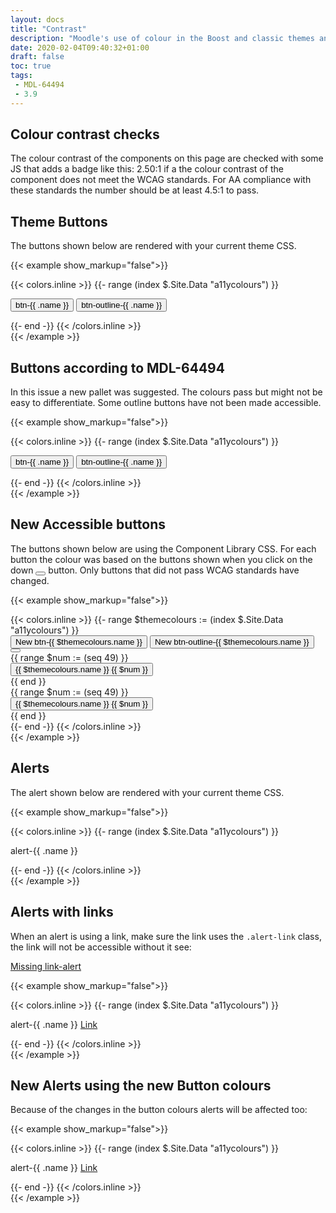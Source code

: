```yaml
---
layout: docs
title: "Contrast"
description: "Moodle's use of colour in the Boost and classic themes and the impact it has on accessibility"
date: 2020-02-04T09:40:32+01:00
draft: false
toc: true
tags:
 - MDL-64494
 - 3.9
---
```


## Colour contrast checks

The colour contrast of the components on this page are checked with some JS that adds a badge like this: <span class="badge badge-danger border border-dark m-1">2.50:1</span> if a the colour contrast of the component does not meet the WCAG standards. For AA compliance with these standards the number should be at least 4.5:1 to pass.

## Theme Buttons

The buttons shown below are rendered with your current theme CSS.

{{< example show_markup="false">}}
<div data-action="contrastcheck">
{{< colors.inline >}}
{{- range (index $.Site.Data "a11ycolours") }}
<p>
    <button type="button" class="btn btn-{{ .name }} mr-2">
        <i class="icon fa fa-lightbulb-o fa-fw"></i>
        btn-{{ .name }}
    </button>
    <button type="button" class="btn btn-outline-{{ .name }}">
        <i class="icon fa fa-lightbulb-o fa-fw"></i>
        btn-outline-{{ .name }}
    </button>
</p>
{{- end -}}
{{< /colors.inline >}}
</div>
{{< /example >}}

## Buttons according to MDL-64494

In this issue a new pallet was suggested. The colours pass but might not be easy to differentiate. Some outline buttons have not been made accessible.

{{< example show_markup="false">}}
<div data-action="contrastcheck">
{{< colors.inline >}}
{{- range (index $.Site.Data "a11ycolours") }}
<p>
    <button type="button" class="btn btn-mdl-{{ .name }} mr-2">
        <i class="icon fa fa-lightbulb-o fa-fw"></i>
        btn-{{ .name }}
    </button>
    <button type="button" class="btn btn-outline-mdl-{{ .name }}">
        <i class="icon fa fa-lightbulb-o fa-fw"></i>
        btn-outline-{{ .name }}
    </button>
</p>
{{- end -}}
{{< /colors.inline >}}
</div>
{{< /example >}}

## New Accessible buttons

The buttons shown below are using the Component Library CSS. For each button the colour was based on the buttons shown when you click on the down <button class="btn btn-sm btn-secondary" type="button" aria-expanded="false"><i class="fa fa-caret-down fa-fw"></i></button> button. Only buttons that did not pass WCAG standards have changed.

{{< example show_markup="false">}}
<div data-action="contrastcheck">
{{< colors.inline >}}
{{- range $themecolours := (index $.Site.Data "a11ycolours") }}
<div class="row mt-2 mb">
    <div class="col-12">
        <button type="button" class="btn btn-new-{{ .name }} mr-2">
            <i class="icon fa fa-lightbulb-o fa-fw"></i>
            New btn-{{ $themecolours.name }}
        </button>
        <button type="button" class="btn btn-outline-new-{{ .name }} mr-2">
            <i class="icon fa fa-lightbulb-o fa-fw"></i>
            New btn-outline-{{ $themecolours.name }}
        </button>
        <button class="btn btn-sm btn-secondary" type="button" data-toggle="collapse" data-target="#btn-test-{{ .name }}" aria-expanded="false">
           <i class="fa fa-caret-down fa-fw"></i>
        </button>
    </div>
</div>
<div class="collapse" id="btn-test-{{ .name }}">
    <div class="row py-3">
    {{ range $num := (seq 49) }}
        <div class="col-md-3 mb-2">
            <button type="button" class="btn btn-test-{{ $num }}-{{ $themecolours.name }} mr-2">
                <i class="icon fa fa-lightbulb-o fa-fw"></i>
                {{ $themecolours.name }} {{ $num }}
            </button>
        </div>
    {{ end }}
    </div>
    <div class="row py-3">
    {{ range $num := (seq 49) }}
        <div class="col-md-3 mb-2">
            <button type="button" class="btn btn-outline-test-{{ $num }}-{{ $themecolours.name }} mr-2">
                <i class="icon fa fa-lightbulb-o fa-fw"></i>
                {{ $themecolours.name }} {{ $num }}
            </button>
        </div>
    {{ end }}
    </div>
</div>
{{- end -}}
{{< /colors.inline >}}
</div>
{{< /example >}}

## Alerts

The alert shown below are rendered with your current theme CSS.

{{< example show_markup="false">}}
<div data-action="contrastcheck">
{{< colors.inline >}}
{{- range (index $.Site.Data "a11ycolours") }}
<p>
    <div class="alert alert-{{ .name }} mr-2">
        <i class="icon fa fa-lightbulb-o fa-fw"></i>
        alert-{{ .name }}
    </div>
</p>
{{- end -}}
{{< /colors.inline >}}
</div>
{{< /example >}}

## Alerts with links
When an alert is using a link, make sure the link uses the ```.alert-link``` class, the link will not be accessible without it see:

<div data-action="contrastcheck">
    <div class="alert alert-info mr-2">
        <a href="#">Missing link-alert</a>
    </div>
</div>

{{< example show_markup="false">}}
<div data-action="contrastcheck">
{{< colors.inline >}}
{{- range (index $.Site.Data "a11ycolours") }}
<p>
    <div class="alert alert-{{ .name }} mr-2">
        <i class="icon fa fa-lightbulb-o fa-fw"></i>
        alert-{{ .name }} <a href="#" class="alert-link">Link</a>
    </div>
</p>
{{- end -}}
{{< /colors.inline >}}
</div>
{{< /example >}}

## New Alerts using the new Button colours

Because of the changes in the button colours alerts will be affected too:

{{< example show_markup="false">}}
<div data-action="contrastcheck">
{{< colors.inline >}}
{{- range (index $.Site.Data "a11ycolours") }}
<p>
    <div class="alert alert-new-{{ .name }} mr-2">
        <i class="icon fa fa-lightbulb-o fa-fw"></i>
        alert-{{ .name }} <a href="#" class="alert-link">Link</a>
    </div>
</p>
{{- end -}}
{{< /colors.inline >}}
</div>
{{< /example >}}